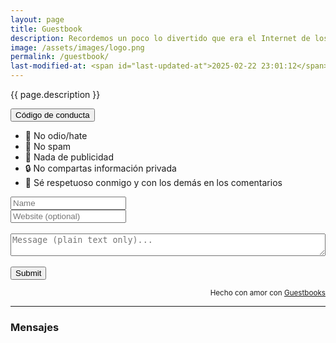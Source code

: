 ```yaml
---
layout: page
title: Guestbook
description: Recordemos un poco lo divertido que era el Internet de los '2000s. Puedes dejarme un mensaje o un saludo por aquí y también ver los mensajes de otras personas. ✌️
image: /assets/images/logo.png
permalink: /guestbook/
last-modified-at: <span id="last-updated-at">2025-02-22 23:01:12</span>
---
```


<p class="text-center">{{ page.description }}</p>

<div class="text-center">
<button id="btn-code-of-conduct" class="btn btn-primary collapsed" data-toggle="collapse" data-target="#collapseCodeOfConduct" role="button" aria-expanded="false" aria-controls="collapseCodeOfConduct">
    <i class="fa-solid fa-caret-right"></i> Código de conducta
</button>
</div>

<div class="collapse" id="collapseCodeOfConduct">
<ul>
<li>🚫 No odio/hate</li>
<li>🚫 No spam</li>
<li>🚫 Nada de publicidad</li>
<li>🔒 No compartas información privada</li>
<li>🤝 Sé respetuoso conmigo y con los demás en los comentarios</li>
</ul>
</div>

<script async src="https://guestbooks.meadow.cafe/resources/js/embed_script/754/script.js"></script>
<div id="guestbooks___guestbook-form-container">
    <form id="guestbooks___guestbook-form" action="https://guestbooks.meadow.cafe/guestbook/754/submit" method="post">
        <div class="guestbooks___input-container">
            <input placeholder="Name" type="text" id="name" name="name" required>
        </div>
        <div class="guestbooks___input-container">
            <input placeholder="Website (optional)" type="url" id="website" name="website">
        </div>
        <div id="guestbooks___challenge-answer-container"></div>
        <br/>
        <div class="guestbooks___input-container">
            <textarea placeholder="Message (plain text only)..." id="text" name="text" style="width: 100%; box-sizing: border-box; resize: vertical;" required></textarea>
        </div>
        <br/>
        <input type="submit" value="Submit">
        <div id="guestbooks___error-message"></div>
    </form>
</div>
<div id="guestbooks___guestbook-made-with" style="text-align: right;">
    <small>Hecho con amor con <a target="_blank" href="https://guestbooks.meadow.cafe">Guestbooks</a></small>
</div>
<hr style="margin: 1em 0;"/>
<h3 id="guestbooks___guestbook-messages-header">Mensajes</h3>
<div id="guestbooks___guestbook-messages-container"></div>
